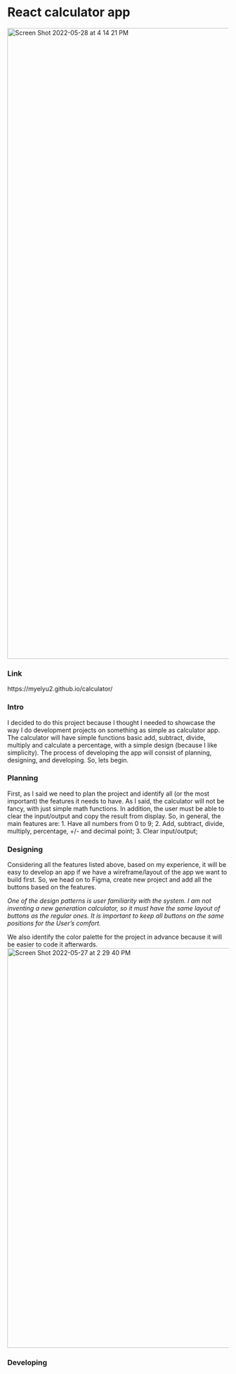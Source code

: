 # React calculator app

<img width="1431" alt="Screen Shot 2022-05-28 at 4 14 21 PM" src="https://user-images.githubusercontent.com/89800281/170843040-5c251d0a-21c3-4507-9bd2-b505ebbdf67e.png">

<h3>Link </h3> https://myelyu2.github.io/calculator/

<h3>Intro </h3>
I decided to do this project because I thought I needed to showcase the way I do development projects on something as simple as calculator app. The calculator will have simple functions basic add, subtract, divide, multiply and calculate a percentage, with a simple design (because I like simplicity). The process of developing the app will consist of planning, designing, and developing. So, lets begin.


<h3>Planning </h3>
First, as I said we need to plan the project and identify all (or the most important) the features it needs to have. As I said, the calculator will not be fancy, with just simple math functions. In addition, the user must be able to clear the input/output and copy the result from display. So, in general, the main features are:
1.	Have all numbers from 0 to 9;
2.	Add, subtract, divide, multiply, percentage, +/- and decimal point;
3.	Clear input/output;

<h3>Designing </h3>
Considering all the features listed above, based on my experience, it will be easy to develop an app if we have a wireframe/layout of the app we want to build first. So, we head on to Figma, create new project and add all the buttons based on the features. 

<i>One of the design patterns is user familiarity with the system. I am not inventing a new generation calculator, so it must have the same layout of buttons as the regular ones. It is important to keep all buttons on the same positions for the User’s comfort.</i>

We also identify the color palette for the project in advance because it will be easier to code it afterwards.
<img width="907" alt="Screen Shot 2022-05-27 at 2 29 40 PM" src="https://user-images.githubusercontent.com/89800281/170843171-58bb970e-d43b-49e2-a2ea-766f74167430.png">

<h3>Developing</h3>


